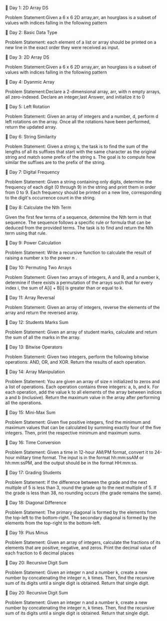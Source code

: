 📌 Day 1: 2D Array DS

Problem Statement:Given a 6 x 6 2D array,arr, an hourglass is a subset of values with indices falling in the following pattern

📌 Day 2: Basic Data Type

Problem Statement: each element of a list or array should be printed on a new line in the exact order they were received as input.

📌 Day 3: 2D Array DS

Problem Statement:Given a 6 x 6 2D array,arr, an hourglass is a subset of values with indices falling in the following pattern

📌 Day 4: Dyanmic Array

Problem Statement:Declare a 2-dimensional array, arr, with n empty arrays, all zero-indexed. Declare an integer,last Answer, and initialize it to 0

📌 Day 5: Left Rotation

Problem Statement: Given an array of integers and a number, d, perform d left rotations on the array. Once all the rotations have been performed, return the updated array.

📌 Day 6: String Similarity

Problem Statement: Given a string s, the task is to find the sum of the lengths of all its suffixes that start with the same character as the original string and match some prefix of the string s. The goal is to compute how similar the suffixes are to the prefix of the string.

📌 Day 7: Digital Frequency

Problem Statement: Given a string containing only digits, determine the frequency of each digit (0 through 9) in the string and print them in order from 0 to 9. Each frequency should be printed on a new line, corresponding to the digit's occurrence count in the string.

📌 Day 8: Calculate the Nth Term

Given the first few terms of a sequence, determine the Nth term in that sequence. The sequence follows a specific rule or formula that can be deduced from the provided terms. The task is to find and return the Nth term using that rule.

📌 Day 9: Power Calculation

Problem Statement: Write a recursive function to calculate the result of raising a number x to the power n .

📌 Day 10: Permuting Two Arrays

Problem Statement: Given two arrays of integers, A and B, and a number k, determine if there exists a permutation of the arrays such that for every index i, the sum of A[i] + B[i] is greater than or equal to k.

📌 Day 11: Array Reversal

Problem Statement: Given an array of integers, reverse the elements of the array and return the reversed array.

📌 Day 12: Students Marks Sum

Problem Statement: Given an array of student marks, calculate and return the sum of all the marks in the array.

📌 Day 13: Bitwise Operators

Problem Statement: Given two integers, perform the following bitwise operations: AND, OR, and XOR. Return the results of each operation.

📌 Day 14: Array Manipulation

Problem Statement: You are given an array of size n initialized to zeros and a list of operations. Each operation contains three integers: a, b, and k. For each operation, add the value k to all elements of the array between indices a and b (inclusive). Return the maximum value in the array after performing all the operations.

📌 Day 15: Mini-Max Sum

Problem Statement: Given five positive integers, find the minimum and maximum values that can be calculated by summing exactly four of the five integers. Then, print the respective minimum and maximum sums.

📌 Day 16: Time Conversion

Problem Statement: Given a time in 12-hour AM/PM format, convert it to 24-hour military time format. The input is in the format hh:mm:ssAM or hh:mm:ssPM, and the output should be in the format HH:mm:ss.

📌 Day 17: Grading Students

Problem Statement: If the difference between the grade and the next multiple of 5 is less than 3, round the grade up to the next multiple of 5. If the grade is less than 38, no rounding occurs (the grade remains the same).

📌 Day 18: Diagonal Difference

Problem Statement: The primary diagonal is formed by the elements from the top-left to the bottom-right. The secondary diagonal is formed by the elements from the top-right to the bottom-left.

📌 Day 19: Plus Minus

Problem Statement: Given an array of integers, calculate the fractions of its elements that are positive, negative, and zeros. Print the decimal value of each fraction to 6 decimal places

📌 Day 20: Recursive Digit Sum

Problem Statement: Given an integer n and a number k, create a new number by concatenating the integer n, k times. Then, find the recursive sum of its digits until a single digit is obtained. Return that single digit.

📌 Day 20: Recursive Digit Sum

Problem Statement: Given an integer n and a number k, create a new number by concatenating the integer n, k times. Then, find the recursive sum of its digits until a single digit is obtained. Return that single digit.

